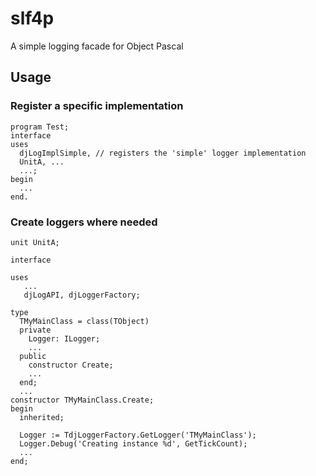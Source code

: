 # slf4p
A simple logging facade for Object Pascal

## Usage

### Register a specific implementation


    
    program Test;
    interface
    uses
      djLogImplSimple, // registers the 'simple' logger implementation
      UnitA, ...
      ...;
    begin
      ...
    end.


### Create loggers where needed


    unit UnitA;
    
    interface
    
    uses 
       ...
       djLogAPI, djLoggerFactory;
       
    type
      TMyMainClass = class(TObject)
      private
        Logger: ILogger;
        ...
      public
        constructor Create;
        ...
      end;
      ...
    constructor TMyMainClass.Create;
    begin
      inherited;
      
      Logger := TdjLoggerFactory.GetLogger('TMyMainClass');
      Logger.Debug('Creating instance %d', GetTickCount);
      ...
    end;
    
     
